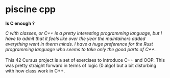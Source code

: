 # piscine cpp
**Is C enough ?**

*C with classes, or C++ is a pretty interesting programming language, 
but I have to admit that it feels like over the year the maintainers added everything went in therm minds.
I have a huge preference for the Rust programming language who seems to take only the good parts of C++.*
<br><br>
This 42 Cursus project is a set of exercises to introduce C++ and OOP. This was pretty straight forward in terms of logic (0 algo) but a bit
disturbing with how class work in C++.
